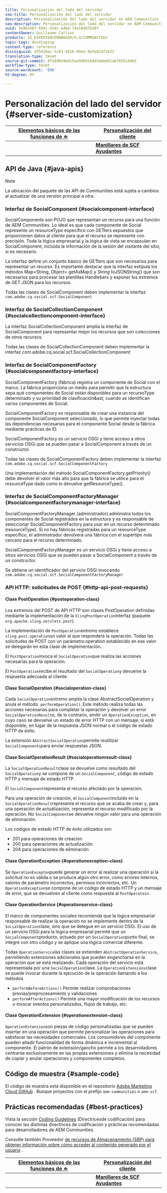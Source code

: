 ```yaml
---
title: Personalización del lado del servidor
seo-title: Personalización del lado del servidor
description: Personalización del lado del servidor en AEM Communities
seo-description: Personalización del lado del servidor en AEM Communities
uuid: 5e9bc6bf-69dc-414c-a4bd-74a104d7bd8f
contentOwner: Guillaume Carlino
products: SG_EXPERIENCEMANAGER/6.4/COMMUNITIES
topic-tags: developing
content-type: reference
discoiquuid: df5416ec-5c63-481b-99ed-9e5a91df2432
translation-type: tm+mt
source-git-commit: 8f169bb9b015ae94b9160d3ebbbd1abf85610465
workflow-type: tm+mt
source-wordcount: '898'
ht-degree: 0%

---
```



# Personalización del lado del servidor {#server-side-customization}

| **[Elementos básicos de las funciones de ⇐](essentials.md)** | **[Personalización del cliente](client-customize.md)** |
|---|---|
|  | **[Manillares de SCF Ayudantes](handlebars-helpers.md)** |

## API de Java {#java-apis}

>[!NOTE]
>
>La ubicación del paquete de las API de Communities está sujeta a cambios al actualizar de una versión principal a otra.

### Interfaz de SocialComponent {#socialcomponent-interface}

SocialComponents son POJO que representan un recurso para una función de AEM Communities. Lo ideal es que cada componente de Social represente un resourceType específico con GETters expuestos que proporcionen datos al cliente para que el recurso se represente con precisión. Toda la lógica empresarial y la lógica de vista se encapsulan en SocialComponent, incluida la información de la sesión del visitante del sitio, si es necesario.

La interfaz define un conjunto básico de GETters que son necesarios para representar un recurso. Es importante destacar que la interfaz estipula los métodos Map&lt;String, Object> getAsMap() y String toJSONString() que son necesarios para procesar las plantillas Handlebars y exponer los extremos de GET JSON para los recursos.

Todas las clases de SocialComponent deben implementar la interfaz `com.adobe.cq.social.scf.SocialComponent`

### Interfaz de SocialCollectionComponent {#socialcollectioncomponent-interface}

La interfaz SocialCollectionComponent amplía la interfaz de SocialComponent para representar mejor los recursos que son colecciones de otros recursos.

Todas las clases de SocialCollectionComponent deben implementar la interfaz com.adobe.cq.social.scf.SocialCollectionComponent

### Interfaz de SocialComponentFactory {#socialcomponentfactory-interface}

SocialComponentFactory (fábrica) registra un componente de Social con el marco. La fábrica proporciona un medio para permitir que la estructura sepa qué componentes de Social están disponibles para un recursoType determinado y su prioridad de clasificación&amp;ast; cuando se identifican varios componentes de Social.

SocialComponentFactory es responsable de crear una instancia del componente SocialComponent seleccionado, lo que permite inyectar todas las dependencias necesarias para el componente Social desde la fábrica mediante prácticas de ID.

SocialComponentFactory es un servicio OSGi y tiene acceso a otros servicios OSGi que se pueden pasar a SocialComponent a través de un constructor.

Todas las clases de SocialComponentFactory deben implementar la interfaz `com.adobe.cq.social.scf.SocialComponentFactory`

Una implementación del método SocialComponentFactory.getPriority() debe devolver el valor más alto para que la fábrica se utilice para el resourceType dado como lo devuelve getResourceType().

### Interfaz de SocialComponentFactoryManager {#socialcomponentfactorymanager-interface}

SocialComponentFactoryManager (administrador) administra todos los componentes de Social registrados en la estructura y es responsable de seleccionar SocialComponentFactory para usar en un recurso determinado (resourceType). Si no hay fábricas registradas para un resourceType específico, el administrador devolverá una fábrica con el supertipo más cercano para el recurso determinado.

SocialComponentFactoryManager es un servicio OSGi y tiene acceso a otros servicios OSGi que se pueden pasar a SocialComponent a través de un constructor.

Se obtiene un identificador del servicio OSGi invocando `com.adobe.cq.social.scf.SocialComponentFactoryManager`

### API HTTP: solicitudes de POST {#http-api-post-requests}

#### Clase PostOperation {#postoperation-class}

Los extremos del POST de API HTTP son clases PostOperation definidas mediante la implementación de la `SlingPostOperation`interfaz (paquete `org.apache.sling.servlets.post`).

La implementación de `PostOperation`extremo establece `sling.post.operation`un valor al que responderá la operación. Todas las solicitudes de POST con un parámetro:operation establecido en ese valor se delegarán en esta clase de implementación.

El `PostOperation`invoca el `SocialOperation`que realiza las acciones necesarias para la operación.

El `PostOperation`recibe el resultado del `SocialOperation`y devuelve la respuesta adecuada al cliente.

#### Clase SocialOperation {#socialoperation-class}

Cada `SocialOperation`extremo amplía la clase AbstractSocialOperation y anula el método. `performOperation().`Este método realiza todas las acciones necesarias para completar la operación y devolver un error `SocialOperationResult`o, de lo contrario, emitir un `OperationException`, en cuyo caso se devuelve un estado de error HTTP con un mensaje, si está disponible, en lugar de la respuesta JSON normal o el código de estado HTTP de éxito.

La extensión `AbstractSocialOperation`permite reutilizar `SocialComponents`para enviar respuestas JSON.

#### Clase SocialOperationResult {#socialoperationresult-class}

La `SocialOperationResult`clase se devuelve como resultado del `SocialOperation`y se compone de un `SocialComponent`, código de estado HTTP y mensaje de estado HTTP.

El `SocialComponent`representa el recurso afectado por la operación.

Para una operación de creación, el `SocialComponent`incluido en la `SocialOperationResult`representa el recurso que se acaba de crear y, para una operación de actualización, representa el recurso modificado por la operación. No `SocialComponent`se devuelve ningún valor para una operación de eliminación.

Los códigos de estado HTTP de éxito utilizados son

* 201 para operaciones de creación
* 200 para operaciones de actualización
* 204 para operaciones de eliminación

#### Clase OperationException {#operationexception-class}

Se `OperationExcepton`puede generar un error al realizar una operación si la solicitud no es válida o se produce algún otro error, como errores internos, valores de parámetro incorrectos, permisos incorrectos, etc. Un `OperationException`se compone de un código de estado HTTP y un mensaje de error, que se devuelven al cliente como respuesta al `PostOperatoin`.

#### Clase OperationService {#operationservice-class}

El marco de componentes sociales recomienda que la lógica empresarial responsable de realizar la operación no se implemente dentro de la `SocialOperation`clase, sino que se delegue en un servicio OSGi. El uso de un servicio OSGi para la lógica empresarial permite que un `SocialComponent`producto, actuado por un `SocialOperation`punto final, se integre con otro código y se aplique una lógica comercial diferente.

Todas `OperationService`las clases se extienden `AbstractOperationService`, permitiendo extensiones adicionales que pueden engancharse en la operación que se está realizando. Cada operación del servicio está representada por una `SocialOperation`clase. La `OperationExtensions`clase se puede invocar durante la ejecución de la operación llamando a los métodos

* `performBeforeActions()`
Permite realizar comprobaciones previas/preprocesamiento y validaciones
* `performAfterActions()`
Permite una mayor modificación de los recursos o invocar eventos personalizados, flujos de trabajo, etc.

#### Clase OperationExtension {#operationextension-class}

`OperationExtension`son piezas de código personalizadas que se pueden insertar en una operación que permite personalizar las operaciones para satisfacer las necesidades comerciales. Los consumidores del componente pueden añadir funcionalidad de forma dinámica e incremental al componente. El patrón de extensión/gancho permite a los desarrolladores centrarse exclusivamente en las propias extensiones y elimina la necesidad de copiar y anular operaciones y componentes completos.

## Código de muestra {#sample-code}

El código de muestra está disponible en el repositorio [Adobe Marketing Cloud GitHub](https://github.com/Adobe-Marketing-Cloud) . Busque proyectos con el prefijo `aem-communities` o `aem-scf`.

## Prácticas recomendadas   {#best-practices}

Vista la sección [Coding Guidelines](code-guide.md) (Directricesde codificación) para conocer las distintas directrices de codificación y prácticas recomendadas para desarrolladores de AEM Communities.

Consulte también Proveedor [de recursos de Almacenamiento (SRP) para obtener información sobre cómo acceder al contenido generado por el usuario](srp.md) .

| **[Elementos básicos de las funciones de ⇐](essentials.md)** | **[Personalización del cliente](client-customize.md)** |
|---|---|
|  | **[Manillares de SCF Ayudantes](handlebars-helpers.md)** |

